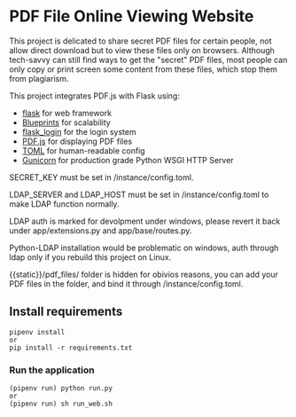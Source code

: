 # PDF File Online Viewing Website

This project is delicated to share secret PDF files for certain people, not allow direct download but to view these files only on browsers. Although tech-savvy can still find ways to get the "secret" PDF files, most people can only copy or print screen some content from these files, which stop them from plagiarism.

This project integrates PDF.js with Flask using: 
- [flask](https://flask.palletsprojects.com/) for web framework
- [Blueprints](https://flask.palletsprojects.com/en/latest/blueprints/) for scalability
- [flask_login](https://flask-login.readthedocs.io/en/latest/) for the login system
- [PDF.js](https://mozilla.github.io/pdf.js/) for displaying PDF files
- [TOML](https://toml.io/en/) for human-readable config
- [Gunicorn](https://gunicorn.org/) for production grade Python WSGI HTTP Server

SECRET_KEY must be set in /instance/config.toml.

LDAP_SERVER and LDAP_HOST must be set in /instance/config.toml to make LDAP function normally.

LDAP auth is marked for devolpment under windows, please revert it back under app/extensions.py and app/base/routes.py.

Python-LDAP installation would be problematic on windows, auth through ldap only if you rebuild this project on Linux.

{{static}}/pdf_files/ folder is hidden for obivios reasons, you can add your PDF files in the folder, and bind it through /instance/config.toml.

##  Install requirements 
    pipenv install
    or
    pip install -r requirements.txt

### Run the application
    (pipenv run) python run.py
    or 
    (pipenv run) sh run_web.sh
